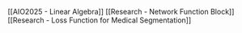[[AIO2025 - Linear Algebra]]
[[Research - Network Function Block]]
[[Research - Loss Function for Medical Segmentation]]


